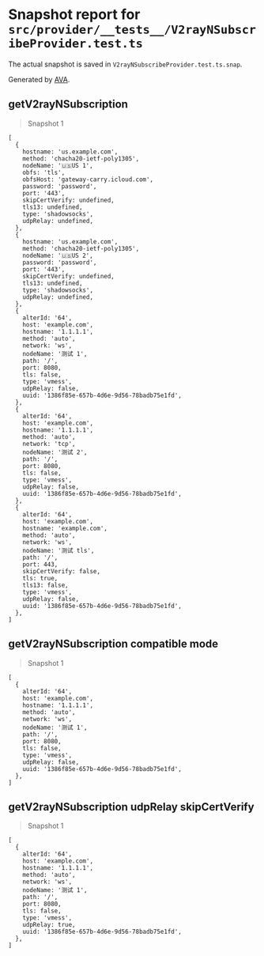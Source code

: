 # Snapshot report for `src/provider/__tests__/V2rayNSubscribeProvider.test.ts`

The actual snapshot is saved in `V2rayNSubscribeProvider.test.ts.snap`.

Generated by [AVA](https://avajs.dev).

## getV2rayNSubscription

> Snapshot 1

    [
      {
        hostname: 'us.example.com',
        method: 'chacha20-ietf-poly1305',
        nodeName: '🇺🇸US 1',
        obfs: 'tls',
        obfsHost: 'gateway-carry.icloud.com',
        password: 'password',
        port: '443',
        skipCertVerify: undefined,
        tls13: undefined,
        type: 'shadowsocks',
        udpRelay: undefined,
      },
      {
        hostname: 'us.example.com',
        method: 'chacha20-ietf-poly1305',
        nodeName: '🇺🇸US 2',
        password: 'password',
        port: '443',
        skipCertVerify: undefined,
        tls13: undefined,
        type: 'shadowsocks',
        udpRelay: undefined,
      },
      {
        alterId: '64',
        host: 'example.com',
        hostname: '1.1.1.1',
        method: 'auto',
        network: 'ws',
        nodeName: '测试 1',
        path: '/',
        port: 8080,
        tls: false,
        type: 'vmess',
        udpRelay: false,
        uuid: '1386f85e-657b-4d6e-9d56-78badb75e1fd',
      },
      {
        alterId: '64',
        host: 'example.com',
        hostname: '1.1.1.1',
        method: 'auto',
        network: 'tcp',
        nodeName: '测试 2',
        path: '/',
        port: 8080,
        tls: false,
        type: 'vmess',
        udpRelay: false,
        uuid: '1386f85e-657b-4d6e-9d56-78badb75e1fd',
      },
      {
        alterId: '64',
        host: 'example.com',
        hostname: 'example.com',
        method: 'auto',
        network: 'ws',
        nodeName: '测试 tls',
        path: '/',
        port: 443,
        skipCertVerify: false,
        tls: true,
        tls13: false,
        type: 'vmess',
        udpRelay: false,
        uuid: '1386f85e-657b-4d6e-9d56-78badb75e1fd',
      },
    ]

## getV2rayNSubscription compatible mode

> Snapshot 1

    [
      {
        alterId: '64',
        host: 'example.com',
        hostname: '1.1.1.1',
        method: 'auto',
        network: 'ws',
        nodeName: '测试 1',
        path: '/',
        port: 8080,
        tls: false,
        type: 'vmess',
        udpRelay: false,
        uuid: '1386f85e-657b-4d6e-9d56-78badb75e1fd',
      },
    ]

## getV2rayNSubscription udpRelay skipCertVerify

> Snapshot 1

    [
      {
        alterId: '64',
        host: 'example.com',
        hostname: '1.1.1.1',
        method: 'auto',
        network: 'ws',
        nodeName: '测试 1',
        path: '/',
        port: 8080,
        tls: false,
        type: 'vmess',
        udpRelay: true,
        uuid: '1386f85e-657b-4d6e-9d56-78badb75e1fd',
      },
    ]
